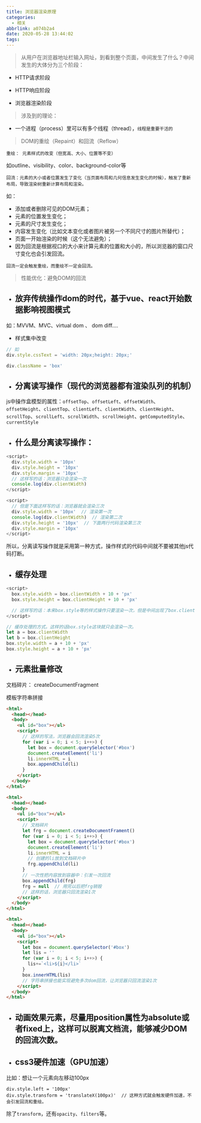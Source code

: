 ```yaml
---
title: 浏览器渲染原理
categories:
  - 相关
abbrlink: a074b2a4
date: 2020-05-28 13:44:02
tags:
---
```


> 从用户在浏览器地址栏输入网址，到看到整个页面，中间发生了什么？中间发生的大体分为三个阶段：

+ HTTP请求阶段

+ HTTP响应阶段

+ 浏览器渲染阶段

<!-- more -->

> 涉及到的理论：

+ 一个进程（process）里可以有多个线程（thread），<code>线程是重要干活的</code>

> DOM的重绘（Repaint）和回流（Reflow）

<code>重绘： 元素样式的改变（但宽高、大小、位置等不变）</code>

如outline、visibility、color、background-color等

<code>回流：元素的大小或者位置发生了变化（当页面布局和几何信息发生变化的时候），触发了重新布局，导致渲染树重新计算布局和渲染。</code>

如：
+ 添加或者删除可见的DOM元素；   
+ 元素的位置发生变化；  
+ 元素的尺寸发生变化；  
+ 内容发生变化（比如文本变化或者图片被另一个不同尺寸的图片所替代）；
+ 页面一开始渲染的时候（这个无法避免）；
+ 因为回流是根据视口的大小来计算元素的位置和大小的，所以浏览器的窗口尺寸变化也会引发回流。

<code>回流一定会触发重绘，而重绘不一定会回流。</code>

> 性能优化：避免DOM的回流

+  ## 放弃传统操作dom的时代，基于vue、react开始数据影响视图模式

如：MVVM、MVC、virtual dom 、 dom diff....

+ 样式集中改变
```js
// 如
div.style.cssText = 'width: 20px;height: 20px;'

div.className = 'box'
```
+ ## 分离读写操作（现代的浏览器都有渲染队列的机制）

js中操作盒模型的属性：<code>offsetTop</code>、<code>offsetLeft</code>、<code>offsetWidth</code>、<code>offsetHeight</code>、<code>clientTop</code>、<code>clientLeft</code>、<code>clientWidth</code>、<code>clientHeight</code>、<code>scrollTop</code>、<code>scrollLeft</code>、<code>scrollWidth</code>、<code>scrollHeight</code>、<code>getComputedStyle</code>、<code>currentStyle</code>

+ ## 什么是分离读写操作：
```js
<script>
  div.style.width = '10px'
  div.style.height = '10px'
  div.style.margin = '10px'
  // 这样写的话：浏览器只会渲染一次
  console.log(div.clientWidth)
</script>  
```
```js
<script>
  // 但是下面这样写的话：浏览器就会渲染三次
  div.style.width = '10px'  // 渲染第一次
  console.log(div.clientWidth)  // 渲染第二次
  div.style.height = '10px'  // 下面两行代码渲染第三次
  div.style.margin = '10px'
</script>  
```
所以，分离读写操作就是采用第一种方式，操作样式的代码中间就不要被其他js代码打断。

+ ## 缓存处理
```js
<script>
  box.style.width = box.clientWidth + 10 + 'px'
  box.style.height = box.clientHeight + 10 + 'px'

  // 这样写的话：本来box.style等的样式操作只要渲染一次，但是中间出现了box.clientWidth，所以需要再渲染一次，这样就会多渲染一次，增加性能负担，可以采用下面缓存处理：
</script>
```
```js
// 缓存处理的方式。这样的话box.style这块就只会渲染一次。
let a = box.clientWidth
let b = box.clientHeight
box.style.width = a + 10 + 'px'
box.style.height = a + 10 + 'px'
```

+ ## 元素批量修改

文档碎片： createDocumentFragment

模板字符串拼接
```html
<html>
  <head></head>
  <body>
    <ul id="box"></ul>
    <script>
      // 这样的写法，浏览器会回流渲染5次
      for (var i = 0; i < 5; i++>) {
        let box = document.querySelector('#box')
        document.createElement('li')
        li.innerHTML = i 
        box.appendChild(li)
      }
    </script>  
  </body>
</html>

```
```html
<html>
  <head></head>
  <body>
    <ul id="box"></ul>
    <script>
      // 文档碎片
      let frg = document.createDocumentFrament()
      for (var i = 0; i < 5; i++>) {
        let box = document.querySelector('#box')
        document.createElement('li')
        li.innerHTML = i 
        // 创建的li放到文档碎片中
        frg.appendChild(li)
      }
      // 一次性把内容放到容器中：引发一次回流
      box.appendChild(frg)
      frg = null  // 用完以后把frg销毁
      // 这样的话，浏览器只回流渲染1次
    </script>  
  </body>
</html>

```
```html
<html>
  <head></head>
  <body>
    <ul id="box"></ul>
    <script>
      let box = document.querySelector('#box')
      let lis = ''
      for (var i = 0; i < 5; i++>) {
        lis+=`<li>${i}</li>`
      }
      box.innerHTML(lis)
      // 字符串拼接也能实现避免多次dom回流，让浏览器只回流渲染1次
    </script>  
  </body>
</html>

```
+ ## 动画效果元素，尽量用position属性为absolute或者fixed上，这样可以脱离文档流，能够减少DOM的回流次数。

+ ## css3硬件加速（GPU加速）

比如：想让一个元素向左移动100px
```
div.style.left = '100px'
div.style.transform = 'translateX(100px)'  // 这种方式就会触发硬件加速，不会引发回流和重绘。
```
除了<code>transform</code>，还有<code>opacity</code>、<code>filters</code>等。

